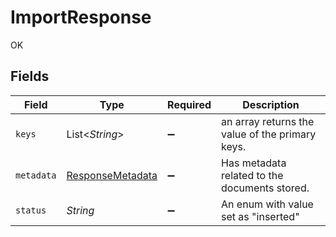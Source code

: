 # ImportResponse

OK


## Fields

| Field                                                       | Type                                                        | Required                                                    | Description                                                 |
| ----------------------------------------------------------- | ----------------------------------------------------------- | ----------------------------------------------------------- | ----------------------------------------------------------- |
| `keys`                                                      | List<*String*>                                              | :heavy_minus_sign:                                          | an array returns the value of the primary keys.             |
| `metadata`                                                  | [ResponseMetadata](../../models/shared/ResponseMetadata.md) | :heavy_minus_sign:                                          | Has metadata related to the documents stored.               |
| `status`                                                    | *String*                                                    | :heavy_minus_sign:                                          | An enum with value set as "inserted"                        |